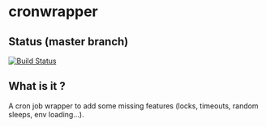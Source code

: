 # cronwrapper

## Status (master branch)

[![Build Status](https://travis-ci.org/metwork-framework/cronwrapper.png)](https://travis-ci.org/metwork-framework/cronwrapper)


## What is it ?

A cron job wrapper to add some missing features (locks, timeouts, random sleeps, env loading...).
